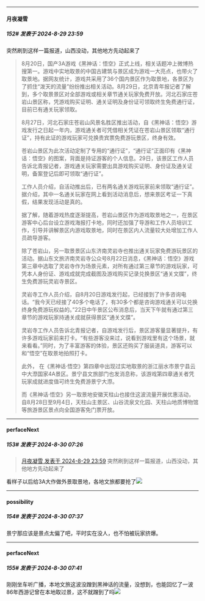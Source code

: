 ﻿
*****

####  月夜凝雪  
##### 152#       发表于 2024-8-29 23:59

突然刷到这样一篇报道，山西没动，其他地方先动起来了

 <blockquote>8月20日，国产3A游戏《黑神话：悟空》正式上线，相关话题冲上微博热搜第一。游戏中实地取景的中国古建筑与景区成为游戏一大亮点，也带火了取景地。据网友统计，游戏共采用了36个国内景区作为取景地，各景区为了抓住“泼天的流量”纷纷推出相关活动。8月29日，北京青年报记者了解到，多个取景景区对全部游戏或相关章节通关玩家免费开放。河北石家庄苍岩山景区称，凭游戏购买证明、通关证明及身份证可领取终生免费通行证，目前已有通关玩家领取。

8月27日，河北石家庄苍岩山风景名胜区推出活动，自《黑神话：悟空》游戏发行之日起一年内，游戏通关者可凭借相关凭证在苍岩山景区领取“通行证”，持有此证的游戏玩家可兑换贵宾票免费游玩景区，终身有效。

苍岩山景区为此次活动定制了专用的“通行证”，“通行证”正面印有《黑神话：悟空》的图案，背面是持证游客的个人信息。29日，该景区工作人员告诉北青报记者，游戏通关玩家需要出具游戏购买证明、身份证及通关证明，备案登记后即可领取“通行证”。

工作人员介绍，自活动推出后，已有两名通关游戏玩家前来领取“通行证”。据介绍，其中一名通关玩家在网上看到活动消息后，想来景区考证一下真假，结果发现活动是真的。

据了解，随着游戏热度逐渐提高，苍岩山景区作为游戏取景地之一，在景区游客中心后台设立游戏海报打卡地，同时还加强了导游和工作人员培训工作，引导并讲解景区内游戏取景地，同时在景区内人流量较大处增加工作人员疏导游客。

除了苍岩山，另一取景景区山东济南灵岩寺也推出通关玩家免费游玩景区的活动。据山东文旅济南灵岩寺公众号8月22日消息，《黑神话：悟空》游戏第三章中选取了灵岩寺作为场景元素，对所有通过第三章节的游戏玩家，可凭本人身份证、游戏成就完成截图及游戏购买记录兑换景区“通关文牒”，终生免费游玩灵岩寺景区。

灵岩寺工作人员介绍，自8月20日游戏发行起，已经接到了许多咨询电话。“我今天已经接了40多个电话了，有30多个都是咨询游戏通关可以兑换终身免费游玩权益的。”22日中午景区公布消息后，当天下午就有通过第三章节的游戏玩家持通关成就获得景区“通关文牒”。

灵岩寺工作人员告诉北青报记者，自游戏发行后，景区游客量显著提升，有许多游戏玩家前来打卡。“有些游客没来过，说看到游戏里有这个场景，就来看看。”同时，为了丰富游客的体验，景区还购买了服装道具，游客可以和“悟空”在取景地拍照打卡。

此外， 在《黑神话·悟空》第四章中出现过实地取景的浙江丽水市景宁县云中大漈国家4A景区。景宁县文旅部门也发消息称，该游戏第四章通关者凭玩家成就进度值可终生免费游景宁大漈。

而《黑神话·悟空》另一取景地安徽天柱山也接住这波流量开展优惠活动，自8月28日至9月4日，天柱山主景区、山谷流泉文化园、天柱山地质博物馆等旅游景区景点向全国游客免门票开放。</blockquote>


*****

####  perfaceNext  
##### 153#       发表于 2024-8-30 07:26

<blockquote><a href="httphttps://bbs.saraba1st.com/2b/forum.php?mod=redirect&amp;goto=findpost&amp;pid=66059131&amp;ptid=2195927" target="_blank">月夜凝雪 发表于 2024-8-29 23:59</a>
突然刷到这样一篇报道，山西没动，其他地方先动起来了</blockquote>
看样子以后给3A大作做外景取景地，各地文旅都要抢了<img src="https://static.saraba1st.com/image/smiley/face2017/068.png" referrerpolicy="no-referrer">


*****

####  possibility  
##### 154#       发表于 2024-8-30 07:37

景宁那应该是景点太偏了吧，平时实在没人，也不怕被玩家挤爆。


*****

####  perfaceNext  
##### 155#       发表于 2024-8-30 07:41

刚刚坐车听广播，本地文旅这波没蹭到黑神话的流量，没想到，也能回忆了一波86年西游记曾在本地取过景，这不就蹭到了吗<img src="https://static.saraba1st.com/image/smiley/face2017/049.png" referrerpolicy="no-referrer">

